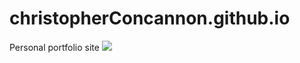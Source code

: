 # christopherConcannon.github.io
Personal portfolio site
![](https://img.shields.io/badge/license-MIT-green)



